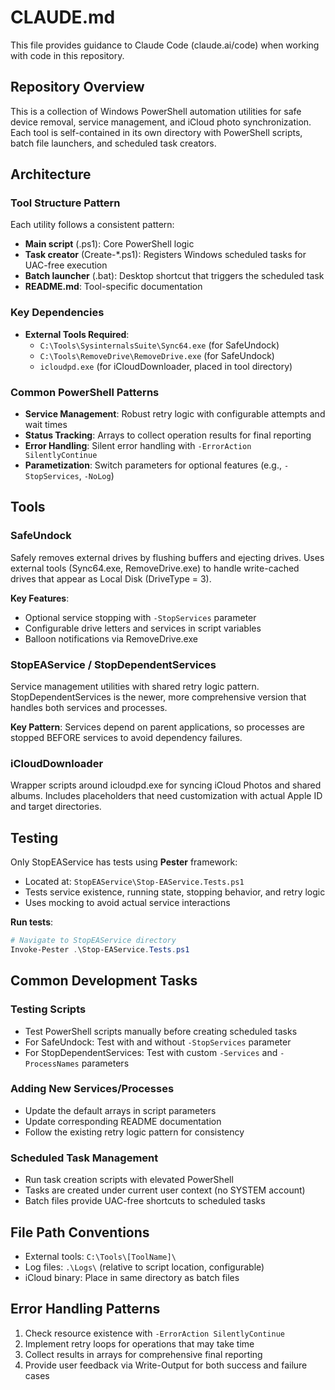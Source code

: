 # CLAUDE.md

This file provides guidance to Claude Code (claude.ai/code) when working with code in this repository.

## Repository Overview

This is a collection of Windows PowerShell automation utilities for safe device removal, service management, and iCloud photo synchronization. Each tool is self-contained in its own directory with PowerShell scripts, batch file launchers, and scheduled task creators.

## Architecture

### Tool Structure Pattern
Each utility follows a consistent pattern:
- **Main script** (.ps1): Core PowerShell logic
- **Task creator** (Create-*.ps1): Registers Windows scheduled tasks for UAC-free execution
- **Batch launcher** (.bat): Desktop shortcut that triggers the scheduled task
- **README.md**: Tool-specific documentation

### Key Dependencies
- **External Tools Required**:
  - `C:\Tools\SysinternalsSuite\Sync64.exe` (for SafeUndock)
  - `C:\Tools\RemoveDrive\RemoveDrive.exe` (for SafeUndock)
  - `icloudpd.exe` (for iCloudDownloader, placed in tool directory)

### Common PowerShell Patterns
- **Service Management**: Robust retry logic with configurable attempts and wait times
- **Status Tracking**: Arrays to collect operation results for final reporting
- **Error Handling**: Silent error handling with `-ErrorAction SilentlyContinue`
- **Parametization**: Switch parameters for optional features (e.g., `-StopServices`, `-NoLog`)

## Tools

### SafeUndock
Safely removes external drives by flushing buffers and ejecting drives. Uses external tools (Sync64.exe, RemoveDrive.exe) to handle write-cached drives that appear as Local Disk (DriveType = 3).

**Key Features**:
- Optional service stopping with `-StopServices` parameter
- Configurable drive letters and services in script variables
- Balloon notifications via RemoveDrive.exe

### StopEAService / StopDependentServices
Service management utilities with shared retry logic pattern. StopDependentServices is the newer, more comprehensive version that handles both services and processes.

**Key Pattern**: Services depend on parent applications, so processes are stopped BEFORE services to avoid dependency failures.

### iCloudDownloader
Wrapper scripts around icloudpd.exe for syncing iCloud Photos and shared albums. Includes placeholders that need customization with actual Apple ID and target directories.

## Testing

Only StopEAService has tests using **Pester** framework:
- Located at: `StopEAService\Stop-EAService.Tests.ps1`
- Tests service existence, running state, stopping behavior, and retry logic
- Uses mocking to avoid actual service interactions

**Run tests**:
```powershell
# Navigate to StopEAService directory
Invoke-Pester .\Stop-EAService.Tests.ps1
```

## Common Development Tasks

### Testing Scripts
- Test PowerShell scripts manually before creating scheduled tasks
- For SafeUndock: Test with and without `-StopServices` parameter
- For StopDependentServices: Test with custom `-Services` and `-ProcessNames` parameters

### Adding New Services/Processes
- Update the default arrays in script parameters
- Update corresponding README documentation
- Follow the existing retry logic pattern for consistency

### Scheduled Task Management
- Run task creation scripts with elevated PowerShell
- Tasks are created under current user context (no SYSTEM account)
- Batch files provide UAC-free shortcuts to scheduled tasks

## File Path Conventions
- External tools: `C:\Tools\[ToolName]\`
- Log files: `.\Logs\` (relative to script location, configurable)
- iCloud binary: Place in same directory as batch files

## Error Handling Patterns
1. Check resource existence with `-ErrorAction SilentlyContinue`
2. Implement retry loops for operations that may take time
3. Collect results in arrays for comprehensive final reporting
4. Provide user feedback via Write-Output for both success and failure cases
